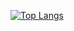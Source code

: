 [![Top Langs](https://github-readme-stats.vercel.app/api/top-langs/?username=MariaChrysafis&langs_count=10)](https://github.com/anuraghazra/github-readme-stats)

